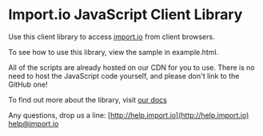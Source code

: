 Import.io JavaScript Client Library
=========

Use this client library to access [import.io](http://data.import.io) from client browsers.

To see how to use this library, view the sample in example.html.

All of the scripts are already hosted on our CDN for you to use. There is no need to host the JavaScript code yourself, and please don't link to the GitHub one!

To find out more about the library, visit [our docs](http://docs.import.io/guide/clientlibs.html#javascript)

Any questions, drop us a line:
[http://help.import.io](http://help.import.io)
[help@import.io](mailto:help@import.io)
